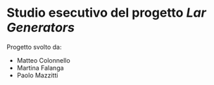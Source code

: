 # Studio esecutivo del progetto *Lar Generators*

Progetto svolto da:

- Matteo Colonnello
- Martina Falanga
- Paolo Mazzitti

